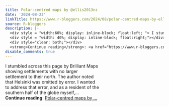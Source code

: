 ```yaml
---
title: Polar-centred maps by @ellis2013nz
date: '2024-08-23'
linkTitle: https://www.r-bloggers.com/2024/08/polar-centred-maps-by-ellis2013nz/
source: R-bloggers
description: |-
  <div style = "width:60%; display: inline-block; float:left; "> I stumbled across this page by Brilliant Maps showing settlements with no larger settlement to their north. The author noted that Helsinki was omitted by error. I wanted to address that error, and as a resident of the southern half of the globe myself,...</div>
  <div style = "width: 40%; display: inline-block; float:right;"></div>
  <div style="clear: both;"></div>
  <strong>Continue reading</strong>: <a href="https://www.r-bloggers.com/2024/08/polar-centred-maps-by-ellis2013nz/">Polar-centred maps by ...
disable_comments: true
---
```

<div style = "width:60%; display: inline-block; float:left; "> I stumbled across this page by Brilliant Maps showing settlements with no larger settlement to their north. The author noted that Helsinki was omitted by error. I wanted to address that error, and as a resident of the southern half of the globe myself,...</div>
<div style = "width: 40%; display: inline-block; float:right;"></div>
<div style="clear: both;"></div>
<strong>Continue reading</strong>: <a href="https://www.r-bloggers.com/2024/08/polar-centred-maps-by-ellis2013nz/">Polar-centred maps by ...